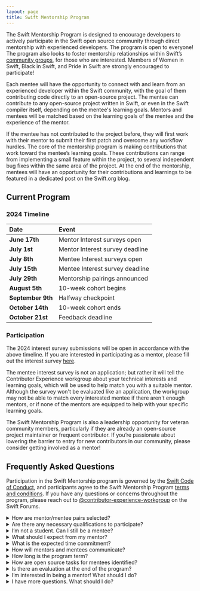 ```yaml
---
layout: page
title: Swift Mentorship Program
---
```


The Swift Mentorship Program is designed to encourage developers to actively participate in the Swift open source community through direct mentorship with experienced developers. The program is open to everyone! The program also looks to foster mentorship relationships within Swift’s [community groups](/diversity/#community-groups), for those who are interested. Members of Women in Swift, Black in Swift, and Pride in Swift are strongly encouraged to participate!

Each mentee will have the opportunity to connect with and learn from an experienced developer within the Swift community, with the goal of them contributing code directly to an open-source project. The mentee can contribute to any open-source project written in Swift, or even in the Swift compiler itself, depending on the mentee's learning goals. Mentors and mentees will be matched based on the learning goals of the mentee and the experience of the mentor.

If the mentee has not contributed to the project before, they will first work with their mentor to submit their first patch and overcome any workflow hurdles. The core of the mentorship program is making contributions that work toward the mentee’s learning goals. These contributions can range from implementing a small feature within the project, to several independent bug fixes within the same area of the project. At the end of the mentorship, mentees will have an opportunity for their contributions and learnings to be featured in a dedicated post on the Swift.org blog.

## Current Program

### 2024 Timeline

| Date               | Event                            |
|:-------------------|:---------------------------------|
| **June 17th**      |  Mentor Interest surveys open    |
| **July 1st**       |  Mentor Interest survey deadline |
| **July 8th**       |  Mentee Interest surveys open    |
| **July 15th**      |  Mentee Interest survey deadline |
| **July 29th**      |  Mentorship pairings announced   |
| **August 5th**     |  10-week cohort begins           |
| **September 9th**  |  Halfway checkpoint              |
| **October 14th**   |  10-week cohort ends             |
| **October 21st**   |  Feedback deadline               |

### Participation

The 2024 interest survey submissions will be open in accordance with the above timeline. If you are interested in participating as a mentor, please fill out the interest survey [here](https://essentials.applesurveys.com/jfe/form/SV_3CSIxEKQmL1MVhQ).

The mentee interest survey is not an application; but rather it will tell the Contributor Experience workgroup about your technical interests and learning goals, which will be used to help match you with a suitable mentor. Although the survey won't be evaluated like an application, the workgroup may not be able to match every interested mentee if there aren't enough mentors, or if none of the mentors are equipped to help with your specific learning goals.

The Swift Mentorship Program is also a leadership opportunity for veteran community members, particularly if they are already an open-source project maintainer or frequent contributor. If you’re passionate about lowering the barrier to entry for new contributors in our community, please consider getting involved as a mentor!

## Frequently Asked Questions

Participation in the Swift Mentorship program is governed by the [Swift Code of Conduct](/code-of-conduct), and participants agree to the Swift Mentorship Program [terms and conditions](/mentorship-tos/). If you have any questions or concerns throughout the program, please reach out to [@contributor-experience-workgroup](https://forums.swift.org/new-message?groupname=contributor-experience-workgroup) on the Swift Forums.

<details class="download">
  <summary>How are mentor/mentee pairs selected?</summary>

Mentors and mentees will each fill out an interest survey. The survey is not an application, but rather it tells the Contributor Experience workgroup about the participant’s interests, experience, learning goals, and more, which will be used to help the workgroup match mentor-mentee pairs. The interest surveys have a parallel set of questions to help evaluate whether the mentor has suitable experience to help the mentee with their learning goals. For example, the mentee questionnaire asks the mentee which specific skills/topics they are interested in working on, and the mentor questionnaire asks which specific skills/topics the mentor has experience with and can help a mentee learn about. A potential mentee will not be matched with a mentor if there are not enough mentors, or if there is not a suitable mentor to help them with their learning goals.
</details>

<details class="download">
  <summary>Are there any necessary qualifications to participate?</summary>

There are no necessary qualifications for mentees — the mentorship program is open to anybody 18 years and older who is willing to learn about Swift! Since this program is designed to encourage and help diverse developers overcome barriers and actively participate in the Swift community, the Contributor Experience workgroup strongly encourages members of Women in Swift and Black in Swift to participate.
Mentors must be members of the Swift community (e.g., iOS developers, Swift compiler contributors, etc). Prior experience with mentorship is a plus, but not required.
</details>

<details class="download">
  <summary>I’m not a student. Can I still be a mentee?</summary>

Yes! This mentorship program is not limited to students.
</details>

<details class="download">
  <summary>What should I expect from my mentor?</summary>

You can expect your mentor to help guide you as you make contributions to an open source project, provide constructive feedback on your work, share their own experiences, and help you navigate the Swift community! You should not expect your mentor to make sure your contributions are accepted or assign work to you. You also should not expect your mentor to directly teach you. Think of your mentor as a teaching assistant rather than a teacher — they may suggest resources to aid your learning, answer questions, and discuss what you’ve learned, but they are not expected to give you a lecture on a technical concept.
</details>

<details class="download">
  <summary>What is the expected time commitment?</summary>

Mentors are expected to allocate at least a half hour per week to meet with their mentees. The mentorship pair can decide how to distribute that time throughout the program. Mentees are expected to spend at least an additional half hour per week working on their contributions.
</details>

<details class="download">
  <summary>How will mentors and mentees communicate?</summary>

Most communication is expected to happen asynchronously on the Swift Forums. The mentorship pair may also decide to meet “face to face” via video chat or similar.
</details>

<details class="download">
  <summary>How long is the program term?</summary>

10 weeks.
</details>

<details class="download">
  <summary>How are open source tasks for mentees identified?</summary>

If the mentee does not have any ideas in mind, project maintainers and mentors may identify starter tasks that are suitable for newcomers to the project. For example, a <a href="/contributing/#good-first-issues">good first issue</a>. Beyond the initial contribution, mentors or mentees may suggest small “projects” that are implementable given the expected time commitment. Otherwise, every open source project has an endless supply of issues to be fixed! Participants may rely on the issue tracking system for the open source project to identify these tasks.
</details>

<details class="download">
  <summary>Is there an evaluation at the end of the program?</summary>

There is no formal evaluation at the end of the mentorship program. However, there will be an opt-in exit survey for all participants. There will also be a post on the Swift.org blog to highlight mentees’ contributions and their learnings.
</details>

<details class="download">
  <summary>I’m interested in being a mentor! What should I do?</summary>

Please fill out the <a href="https://essentials.applesurveys.com/jfe/form/SV_3CSIxEKQmL1MVhQ">Mentor Interest Survey</a> if you are interested in participating as a mentor.
</details>

<details class="download">
  <summary>I have more questions. What should I do?</summary>

Please reach out to <a href="https://forums.swift.org/new-message?groupname=contributor-experience-workgroup">@contributor-experience-workgroup</a> on the Swift Forums with any additional questions you have!
</details>
